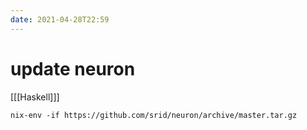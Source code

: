 ```yaml
---
date: 2021-04-28T22:59
---
```


# update neuron

[[[Haskell]]]

	nix-env -if https://github.com/srid/neuron/archive/master.tar.gz

